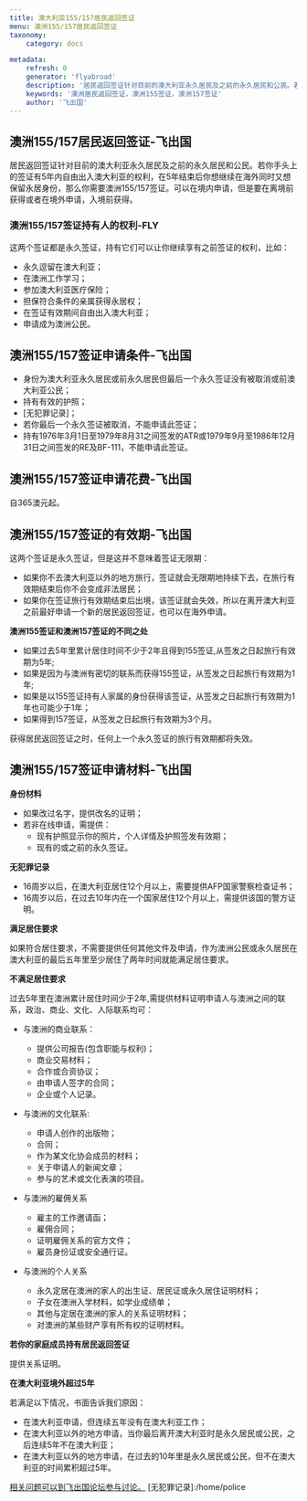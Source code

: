 ```yaml
---
title: 澳大利亚155/157居民返回签证
menu: 澳洲155/157居民返回签证
taxonomy:
    category: docs

metadata:
    refresh: 0
    generator: 'flyabroad'
    description: '居民返回签证针对目前的澳大利亚永久居民及之前的永久居民和公民。若你手头上的签证有5年内自由出入澳大利亚的权利，在5年结束后你想继续在海外同时又想保留永居身份，那么你需要澳洲155，157签证。可以在境内申请，但是要在离境前获得或者在境外申请，入境前获得。'
    keywords: '澳洲居民返回签证，澳洲155签证，澳洲157签证'
    author: '飞出国'
---
```


## 澳洲155/157居民返回签证-飞出国

居民返回签证针对目前的澳大利亚永久居民及之前的永久居民和公民。若你手头上的签证有5年内自由出入澳大利亚的权利，在5年结束后你想继续在海外同时又想保留永居身份，那么你需要澳洲155/157签证。可以在境内申请，但是要在离境前获得或者在境外申请，入境前获得。

### 澳洲155/157签证持有人的权利-FLY

这两个签证都是永久签证，持有它们可以让你继续享有之前签证的权利，比如：

* 永久逗留在澳大利亚；
* 在澳洲工作学习；
* 参加澳大利亚医疗保险；
* 担保符合条件的亲属获得永居权；
* 在签证有效期间自由出入澳大利亚；
* 申请成为澳洲公民。

## 澳洲155/157签证申请条件-飞出国

* 身份为澳大利亚永久居民或前永久居民但最后一个永久签证没有被取消或前澳大利亚公民；
* 持有有效的护照；
* [无犯罪记录]；
* 若你最后一个永久签证被取消，不能申请此签证；
* 持有1976年3月1日至1979年8月31之间签发的ATR或1979年9月至1986年12月31日之间签发的RE及BF-111，不能申请此签证。

## 澳洲155/157签证申请花费-飞出国

自365澳元起。

## 澳洲155/157签证的有效期-飞出国

这两个签证是永久签证，但是这并不意味着签证无限期：

* 如果你不去澳大利亚以外的地方旅行，签证就会无限期地持续下去，在旅行有效期结束后你不会变成非法居民；
* 如果你在签证旅行有效期结束后出境，该签证就会失效，所以在离开澳大利亚之前最好申请一个新的居民返回签证，也可以在海外申请。

**澳洲155签证和澳洲157签证的不同之处**

* 如果过去5年里累计居住时间不少于2年且得到155签证,从签发之日起旅行有效期为5年;
* 如果是因为与澳洲有密切的联系而获得155签证，从签发之日起旅行有效期为1年;
* 如果是以155签证持有人家属的身份获得该签证，从签发之日起旅行有效期为1年也可能少于1年；
* 如果得到157签证，从签发之日起旅行有效期为3个月。

获得居民返回签证之时，任何上一个永久签证的旅行有效期都将失效。

## 澳洲155/157签证申请材料-飞出国

**身份材料**

* 如果改过名字，提供改名的证明；
* 若非在线申请，需提供：
    * 现有护照显示你的照片，个人详情及护照签发有效期；
    * 现有的或之前的永久签证。

**无犯罪记录**

* 16周岁以后，在澳大利亚居住12个月以上，需要提供AFP国家警察检查证书；
* 16周岁以后，在过去10年内在一个国家居住12个月以上，需提供该国的警方证明。

**满足居住要求**

如果符合居住要求，不需要提供任何其他文件及申请，作为澳洲公民或永久居民在澳大利亚的最后五年里至少居住了两年时间就能满足居住要求。

**不满足居住要求**

过去5年里在澳洲累计居住时间少于2年,需提供材料证明申请人与澳洲之间的联系，政治、商业、文化、人际联系均可：

* 与澳洲的商业联系：
    * 提供公司报告(包含职能与权利)；
    * 商业交易材料；
    * 合作或合资协议；
    * 由申请人签字的合同；
    * 企业或个人记录。

* 与澳洲的文化联系:
    * 申请人创作的出版物；
    * 合同；
    * 作为某文化协会成员的材料；
    * 关于申请人的新闻文章；
    * 参与的艺术或文化表演的项目。

* 与澳洲的雇佣关系
    * 雇主的工作邀请函；
    * 雇佣合同；
    * 证明雇佣关系的官方文件；
    * 雇员身份证或安全通行证。

* 与澳洲的个人关系
    * 永久定居在澳洲的家人的出生证、居民证或永久居住证明材料；
    * 子女在澳洲入学材料，如学业成绩单；
    * 其他与定居在澳洲的家人的关系证明材料；
    * 对澳洲的某些财产享有所有权的证明材料。

**若你的家庭成员持有居民返回签证**

提供关系证明。

**在澳大利亚境外超过5年**

若满足以下情况，书面告诉我们原因：

* 在澳大利亚申请，但连续五年没有在澳大利亚工作；
* 在澳大利亚以外的地方申请，当你最后离开澳大利亚时是永久居民或公民，之后连续5年不在澳大利亚；
* 在澳大利亚以外的地方申请，在过去的10年里是永久居民或公民，但不在澳大利亚的时间累积超过5年。

[相关问题可以到飞出国论坛参与讨论。](http://bbs.fcgvisa.com/t/5951?target=_blank)
[无犯罪记录]:/home/police